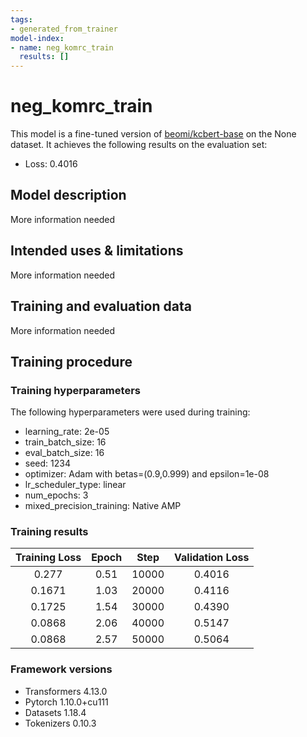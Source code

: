 ```yaml
---
tags:
- generated_from_trainer
model-index:
- name: neg_komrc_train
  results: []
---
```


<!-- This model card has been generated automatically according to the information the Trainer had access to. You
should probably proofread and complete it, then remove this comment. -->

# neg_komrc_train

This model is a fine-tuned version of [beomi/kcbert-base](https://huggingface.co/beomi/kcbert-base) on the None dataset.
It achieves the following results on the evaluation set:
- Loss: 0.4016

## Model description

More information needed

## Intended uses & limitations

More information needed

## Training and evaluation data

More information needed

## Training procedure

### Training hyperparameters

The following hyperparameters were used during training:
- learning_rate: 2e-05
- train_batch_size: 16
- eval_batch_size: 16
- seed: 1234
- optimizer: Adam with betas=(0.9,0.999) and epsilon=1e-08
- lr_scheduler_type: linear
- num_epochs: 3
- mixed_precision_training: Native AMP

### Training results

| Training Loss | Epoch | Step  | Validation Loss |
|:-------------:|:-----:|:-----:|:---------------:|
| 0.277         | 0.51  | 10000 | 0.4016          |
| 0.1671        | 1.03  | 20000 | 0.4116          |
| 0.1725        | 1.54  | 30000 | 0.4390          |
| 0.0868        | 2.06  | 40000 | 0.5147          |
| 0.0868        | 2.57  | 50000 | 0.5064          |


### Framework versions

- Transformers 4.13.0
- Pytorch 1.10.0+cu111
- Datasets 1.18.4
- Tokenizers 0.10.3
